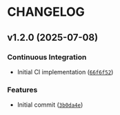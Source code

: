 # CHANGELOG

## v1.2.0 (2025-07-08)

### Continuous Integration

- Initial CI implementation
  ([`66f6f52`](https://github.com/intel/mfd-code-quality/commit/66f6f52449e4d412547f493bec94b7118e27625e))

### Features

- Initial commit
  ([`3b0da4e`](https://github.com/intel/mfd-code-quality/commit/3b0da4e4c72a72419f03f0c9c386ab4a0927f2db))
